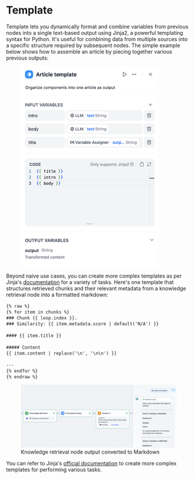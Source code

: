 # Template

Template lets you dynamically format and combine variables from previous nodes into a single text-based output using Jinja2, a powerful templating syntax for Python. It's useful for combining data from multiple sources into a specific structure required by subsequent nodes. The simple example below shows how to assemble an article by piecing together various previous outputs:

<figure><img src="/en/.gitbook/assets/guides/agent/node/template/image (158).png" alt="" width="375"><figcaption></figcaption></figure>

Beyond naive use cases, you can create more complex templates as per Jinja's [documentation](https://jinja.palletsprojects.com/en/3.1.x/templates/) for a variety of tasks. Here's one template that structures retrieved chunks and their relevant metadata from a knowledge retrieval node into a formatted markdown:

```Plain
{% raw %}
{% for item in chunks %}
### Chunk {{ loop.index }}. 
### Similarity: {{ item.metadata.score | default('N/A') }}

#### {{ item.title }}

##### Content
{{ item.content | replace('\n', '\n\n') }}

---
{% endfor %}
{% endraw %}
```

<figure><img src="/en/.gitbook/assets/guides/agent/node/template/image (159).png" alt=""><figcaption>Knowledge retrieval node output converted to Markdown</figcaption></figure>

You can refer to Jinja's [official documentation](https://jinja.palletsprojects.com/en/3.1.x/templates/) to create more complex templates for performing various tasks.

<!-- > The `Answer` node in a Chatflow is non-terminal. It can be inserted anywhere to output responses at multiple points within the flow. -->
